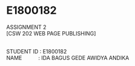 # E1800182
ASSIGNMENT 2 <br/>
[CSW 202 WEB PAGE PUBLISHING] <br/> <br/>

STUDENT ID  : E1800182 <br/>
NAME &nbsp; &nbsp; &nbsp; &nbsp; &nbsp; : IDA BAGUS GEDE AWIDYA ANDIKA
